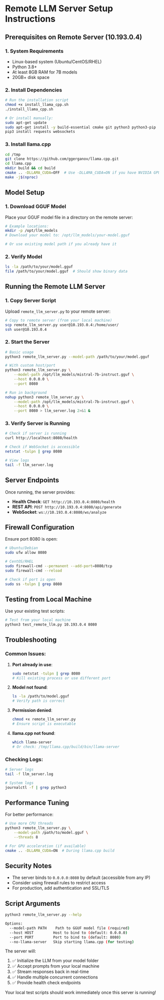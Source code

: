 
# Remote LLM Server Setup Instructions

## Prerequisites on Remote Server (10.193.0.4)

### 1. System Requirements
- Linux-based system (Ubuntu/CentOS/RHEL)
- Python 3.8+
- At least 8GB RAM for 7B models
- 20GB+ disk space

### 2. Install Dependencies

```bash
# Run the installation script
chmod +x install_llama_cpp.sh
./install_llama_cpp.sh

# Or install manually:
sudo apt-get update
sudo apt-get install -y build-essential cmake git python3 python3-pip
pip3 install requests websockets
```

### 3. Install llama.cpp

```bash
cd /tmp
git clone https://github.com/ggerganov/llama.cpp.git
cd llama.cpp
mkdir build && cd build
cmake .. -DLLAMA_CUDA=OFF  # Use -DLLAMA_CUDA=ON if you have NVIDIA GPU
make -j$(nproc)
```

## Model Setup

### 1. Download GGUF Model
Place your GGUF model file in a directory on the remote server:

```bash
# Example locations:
mkdir -p /opt/llm_models
# Download your model to: /opt/llm_models/your-model.gguf

# Or use existing model path if you already have it
```

### 2. Verify Model
```bash
ls -la /path/to/your/model.gguf
file /path/to/your/model.gguf  # Should show binary data
```

## Running the Remote LLM Server

### 1. Copy Server Script
Upload `remote_llm_server.py` to your remote server:

```bash
# Copy to remote server (from your local machine)
scp remote_llm_server.py user@10.193.0.4:/home/user/
ssh user@10.193.0.4
```

### 2. Start the Server

```bash
# Basic usage
python3 remote_llm_server.py --model-path /path/to/your/model.gguf

# With custom host/port
python3 remote_llm_server.py \
    --model-path /opt/llm_models/mistral-7b-instruct.gguf \
    --host 0.0.0.0 \
    --port 8080

# Run in background
nohup python3 remote_llm_server.py \
    --model-path /opt/llm_models/mistral-7b-instruct.gguf \
    --host 0.0.0.0 \
    --port 8080 > llm_server.log 2>&1 &
```

### 3. Verify Server is Running

```bash
# Check if server is running
curl http://localhost:8080/health

# Check if WebSocket is accessible
netstat -tulpn | grep 8080

# View logs
tail -f llm_server.log
```

## Server Endpoints

Once running, the server provides:

- **Health Check**: `GET http://10.193.0.4:8080/health`
- **REST API**: `POST http://10.193.0.4:8080/api/generate`
- **WebSocket**: `ws://10.193.0.4:8080/ws/analyze`

## Firewall Configuration

Ensure port 8080 is open:

```bash
# Ubuntu/Debian
sudo ufw allow 8080

# CentOS/RHEL
sudo firewall-cmd --permanent --add-port=8080/tcp
sudo firewall-cmd --reload

# Check if port is open
sudo ss -tulpn | grep 8080
```

## Testing from Local Machine

Use your existing test scripts:

```bash
# Test from your local machine
python3 test_remote_llm.py 10.193.0.4 8080
```

## Troubleshooting

### Common Issues:

1. **Port already in use**:
   ```bash
   sudo netstat -tulpn | grep 8080
   # Kill existing process or use different port
   ```

2. **Model not found**:
   ```bash
   ls -la /path/to/model.gguf
   # Verify path is correct
   ```

3. **Permission denied**:
   ```bash
   chmod +x remote_llm_server.py
   # Ensure script is executable
   ```

4. **llama.cpp not found**:
   ```bash
   which llama-server
   # Or check: /tmp/llama.cpp/build/bin/llama-server
   ```

### Checking Logs:
```bash
# Server logs
tail -f llm_server.log

# System logs
journalctl -f | grep python3
```

## Performance Tuning

For better performance:

```bash
# Use more CPU threads
python3 remote_llm_server.py \
    --model-path /path/to/model.gguf \
    --threads 8

# For GPU acceleration (if available)
cmake .. -DLLAMA_CUDA=ON  # During llama.cpp build
```

## Security Notes

- The server binds to `0.0.0.0:8080` by default (accessible from any IP)
- Consider using firewall rules to restrict access
- For production, add authentication and SSL/TLS

## Script Arguments

```bash
python3 remote_llm_server.py --help

Options:
  --model-path PATH    Path to GGUF model file (required)
  --host HOST         Host to bind to (default: 0.0.0.0)  
  --port PORT         Port to bind to (default: 8080)
  --no-llama-server   Skip starting llama.cpp (for testing)
```

The server will:
1. ✅ Initialize the LLM from your model folder
2. ✅ Accept prompts from your local machine
3. ✅ Stream responses back in real-time
4. ✅ Handle multiple concurrent connections
5. ✅ Provide health check endpoints

Your local test scripts should work immediately once this server is running!
